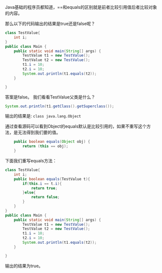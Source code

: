 Java基础的程序员都知道，==和equals的区别就是前者比较引用值后者比较对象的内容。

那么以下的代码输出的结果是true还是false呢？
```java
class TestValue{
    int i;
}
public class Main {
    public static void main(String[] args) {
        TestValue t1 = new TestValue();
        TestValue t2 = new TestValue();
        t1.i = 10;
        t2.i = 10;
        System.out.println(t1.equals(t2));
    }

}
```
答案是false。
我们看看TestValue父类是什么？
```java
System.out.println(t1.getClass().getSuperclass());
```

输出的结果是: `class java.lang.Object`

通过查看源码可以看到Object的equals默认是比较引用的，如果不重写这个方法，是无法得到我们要的值。

```java
    public boolean equals(Object obj) {
        return (this == obj);
    }
```
下面我们重写equals方法：
```java
class TestValue{
    int i;
    public boolean equals(TestValue t){
        if(this.i == t.i){
            return true;
        }else{
            return false;
        }
    }
}
public class Main {
    public static void main(String[] args) {
        TestValue t1 = new TestValue();
        TestValue t2 = new TestValue();
        t1.i = 10;
        t2.i = 10;
        System.out.println(t1.equals(t2));
    }

}  
```

输出的结果为true。



